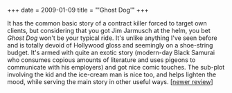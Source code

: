 +++
date = 2009-01-09
title = "'Ghost Dog'"
+++

It has the common basic story of a contract killer forced to target own
clients, but considering that you got Jim Jarmusch at the helm, you bet
*Ghost Dog* won\'t be your typical ride. It\'s unlike anything I\'ve
seen before and is totally devoid of Hollywood gloss and seemingly on a
shoe-string budget. It\'s armed with quite an exotic story (modern-day
Black Samurai who consumes copious amounts of literature and uses
pigeons to communicate with his employers) and got nice comic touches.
The sub-plot involving the kid and the ice-cream man is nice too, and
helps lighten the mood, while serving the main story in other useful
ways. \[[newer review]\]

  [newer review]: http://movies.tshepang.net/revisiting-ghost-dog
